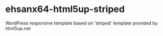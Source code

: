 # ehsanx64-html5up-striped
WordPress responsive template based on 'striped' template provided by html5up.net

